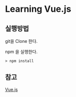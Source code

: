 Learning Vue.js
===============

실행방법
------

git을 Clone 한다.

npm 을 실행한다.

```
> npm install
```



참고
---

[Vue.js](https://kr.vuejs.org/)